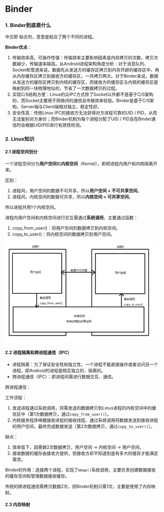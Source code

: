 # Binder

### 1. Binder到底是什么

中文即 粘合剂，意思是粘合了两个不同的进程。

**Binder优点**：

1. 传输效率高，可操作性强：传输效率主要影响因素是内存拷贝的次数，拷贝次数越少，传输速率越高。从Android进程架构角度分析：对于消息队列、Socket和管道来说，数据先从发送方的缓存区拷贝到内存开辟的缓存区中，再从内存缓存区拷贝到接收方的缓存区，一共拷贝两次。对于Binder来说，数据从发送方的缓存区拷贝到内核的缓存区，而接收方的缓存区与内核的缓存区是映射到同一块物理地址的，节省了一次数据拷贝的过程。
2. 实现C/S结构方便：Linux的众IPC方式除了Socket以外都不是基于C/S架构的，而Socket主要用于网络间的通信且传输效率较低。Binder是基于C/S架构，Server端与Client端相对独立，稳定性好。
3. 安全性高：传统Linux IPC的接收方无法获得对方进程可靠的UID / PID，从而无法鉴别对方身份；而Binder机制为每个进程分配了UID / PID且在Binder通信时会根据UID/PID进行有效性检测。

### 2. Linux知识

#### 2.1 进程空间划分

一个进程空间分为**用户空间**和**内核空间**（Kernel），即把进程内用户和内核隔离开来。

区别：

1. 进程间，用户空间的数据不可共享，所以**用户空间 = 不可共享空间**。
2. 进程间，内核空间的数据可共享，所以**内核空间 = 可共享空间**。

所以进程共用1个内核空间。

进程内用户空间和内核空间进行交互需通过**系统调用**，主要通过函数：

1. copy_from_user()：将用户空间的数据拷贝到内核空间。
2. copy_to_user()：将内核空间的数据拷贝到用户空间。

![用户和内核空间](..//assets//用户和内核空间.png)

#### 2.2 进程隔离和跨进程通信（IPC）

- 进程隔离：为了保证安全性和独立性，一个进程不能直接操作或者访问另一个进程，即Android的进程是相互独立的、隔离的。
- 跨进程通信（IPC）：即进程间需进行数据交互、通信。

跨进程通信：

工作流程：

1. 发送进程通过系统调用，将需发送的数据拷贝到Linux进程的内核空间中的缓存区中（第1次数据拷贝，通过`copy_from_user()`）。
2. 内核服务程序唤醒接收进程的接收线程，通过系统调用将数据发送到接收进程的用户空间，最终完成数据发送（第2次数据拷贝，通过`copy_to_user()`）。

缺点：

1. 效率低下，因需做2次数据拷贝，用户空间 -> 内核空间 -> 用户空间。
2. 接收数据的缓存由接收方提供，但接收方却不知道到底有多大的缓存才能满足需求。

Binder的作用：连接两个进程，实现了`mmap()`系统调用，主要负责创建数据接收的缓存空间和管理数据接收缓存。

传统的跨进程通信需拷贝数据2次，但Binder机制只需1次，主要是使用了内存映射。

#### 2.3 内存映射

